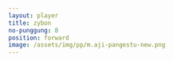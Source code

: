 ```yaml
---
layout: player
title: zybon
no-punggung: 8
position: forward
image: /assets/img/pp/m.aji-pangestu-new.png
---
```

